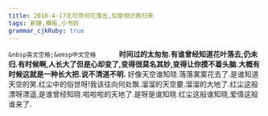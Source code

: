 ```yaml
---
title: 2018-4-17无可奈何花落去,似曾相识燕归来 
tags: 新建,模板,小书匠
grammar_cjkRuby: true
---
```

`&nbsp英文空格;&emsp中文空格`
&emsp;&emsp;&emsp;**时间过的太匆匆.有谁曾经知道花叶落去,仍未归.有时候啊,人长大了但是心却变了,变得很莫名其妙,变得让你摸不着头脑.大概有时候这就是一种长大把.说不清道不明.**
好像天空谁知晓.落落寞寞花去了.是谁知道天空的笑.红尘中的俗世呀!我该往向何处飘.溜溜的天空要.溜溜的大地了.红尘这般漂呀漂遥,是谁曾经知晓.啦啦啦的天地了.是呀是谁知晓.红尘这般谁知晓,爱情这般谁来了.
